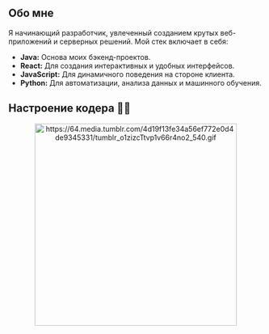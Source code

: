 ## Обо мне

Я начинающий разработчик, увлеченный созданием крутых веб-приложений и серверных решений. Мой стек включает в себя:

*   **Java:** Основа моих бэкенд-проектов.
*   **React:** Для создания интерактивных и удобных интерфейсов.
*   **JavaScript:** Для динамичного поведения на стороне клиента.
*   **Python:** Для автоматизации, анализа данных и машинного обучения.
## Настроение кодера 👩‍💻

<p align="center">
  <img src="" width="400" alt="https://64.media.tumblr.com/4d19f13fe34a56ef772e0d4de9345331/tumblr_o1zizcTtvp1v66r4no2_540.gif" />
</p>
